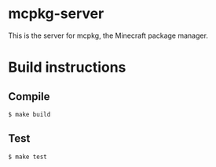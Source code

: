 # mcpkg-server

This is the server for mcpkg, the Minecraft package manager.

# Build instructions

## Compile

```
$ make build
```

## Test

```
$ make test
```
